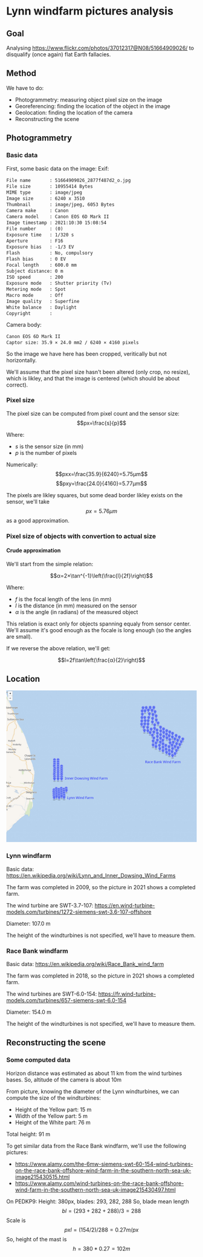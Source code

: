 # Lynn windfarm pictures analysis

## Goal

Analysing https://www.flickr.com/photos/37012317@N08/51664909026/ to disqualify (once again) flat Earth fallacies.

## Method
We have to do:
- Photogrammetry: measuring object pixel size on the image
- Georeferencing: finding the location of the object in the image
- Geolocation: finding the location of the camera
- Reconstructing the scene

## Photogrammetry

### Basic data
First, some basic data on the image:
Exif:
```
File name       : 51664909026_2877f487d2_o.jpg
File size       : 10955414 Bytes
MIME type       : image/jpeg
Image size      : 6240 x 3510
Thumbnail       : image/jpeg, 6053 Bytes
Camera make     : Canon
Camera model    : Canon EOS 6D Mark II
Image timestamp : 2021:10:30 15:08:54
File number     : (0)
Exposure time   : 1/320 s
Aperture        : F16
Exposure bias   : -1/3 EV
Flash           : No, compulsory
Flash bias      : 0 EV
Focal length    : 600.0 mm
Subject distance: 0 m
ISO speed       : 200
Exposure mode   : Shutter priority (Tv)
Metering mode   : Spot
Macro mode      : Off
Image quality   : Superfine
White balance   : Daylight
Copyright       : 
```

Camera body:
```
Canon EOS 6D Mark II
Captor size: 35.9 × 24.0 mm2 / 6240 × 4160 pixels
```
So the image we have here has been cropped, veritically but not horizontally.

We'll assume that the pixel size hasn't been altered (only crop, no resize), which is likley, and that the image is centered (which should be about correct).


### Pixel size

The pixel size can be computed from pixel count and the sensor size:
$$px=\frac{s}{p}$$

Where:
- $s$ is the sensor size (in mm)
- $p$ is the number of pixels

Numerically:
$$pxx=\frac{35.9}{6240}=5.75μm$$
$$pxy=\frac{24.0}{4160}=5.77μm$$

The pixels are likley squares, but some dead border likley exists on the sensor, we'll take $$px=5.76μm$$ as a good approximation.

### Pixel size of objects with convertion to actual size

#### Crude approximation

We'll start from the simple relation:

$$α=2×\tan^{-1}\left(\frac{l}{2f}\right)$$

Where:
- $f$ is the focal length of the lens (in mm)
- $l$ is the distance (in mm) measured on the sensor
- $α$ is the angle (in radians) of the measured object

This relation is exact only for objects spanning equaly from sensor center. We'll assume it's good enough as the focale is long enough (so the angles are small).


If we reverse the above relation, we'll get:

$$l=2f\tan\left(\frac{α}{2}\right)$$


## Location

![Map of the windfarms](data/windfarms_map.jpg)


### Lynn windfarm
Basic data:
https://en.wikipedia.org/wiki/Lynn_and_Inner_Dowsing_Wind_Farms

The farm was completed in 2009, so the picture in 2021 shows a completed farm.

The wind turbine are SWT-3.7-107:
https://en.wind-turbine-models.com/turbines/1272-siemens-swt-3.6-107-offshore

Diameter: 107.0 m

The height of the windturbines is not specified, we'll have to measure them.

### Race Bank windfarm

Basic data:
https://en.wikipedia.org/wiki/Race_Bank_wind_farm

The farm was completed in 2018, so the picture in 2021 shows a completed farm.

The wind turbines are SWT-6.0-154:
https://fr.wind-turbine-models.com/turbines/657-siemens-swt-6.0-154

Diameter: 154.0 m

The height of the windturbines is not specified, we'll have to measure them.

## Reconstructing the scene

### Some computed data

Horizon distance was estimated as about 11 km from the wind turbines bases.
So, altitude of the camera is about 10m

From picture, knowing the diameter of the Lynn windturbines, we can compute the size of the windturbines:
- Height of the Yellow part: 15 m
- Width of the Yellow part:  5 m
- Height of the White part: 76 m

Total height: 91 m

To get similar data from the Race Bank windfarm, we'll use the following pictures:
- https://www.alamy.com/the-6mw-siemens-swt-60-154-wind-turbines-on-the-race-bank-offshore-wind-farm-in-the-southern-north-sea-uk-image215430515.html
- https://www.alamy.com/wind-turbines-on-the-race-bank-offshore-wind-farm-in-the-southern-north-sea-uk-image215430497.html

On PEDKP9: Height: 380px, blades: 293, 282, 288
So, blade mean length $$bl=(293+282+288)/3=288$$
Scale is $$pxl=(154/2)/288=0.27 m/px$$
So, height of the mast is $$h=380*0.27=102 m$$

